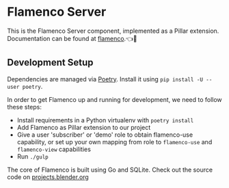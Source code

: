 # Flamenco Server

This is the Flamenco Server component, implemented as a Pillar extension.
Documentation can be found at [flamenco](https://flamenco.blender.org/usage/quickstart/).👈🔶

## Development Setup

Dependencies are managed via [Poetry](https://poetry.eustace.io/). Install it using
`pip install -U --user poetry`.

In order to get Flamenco up and running for development, we need to follow these steps:

- Install requirements in a Python virtualenv with `poetry install`
- Add Flamenco as Pillar extension to our project
- Give a user 'subscriber' or 'demo' role to obtain flamenco-use capability, or set up your own
  mapping from role to `flamenco-use` and `flamenco-view` capabilities
- Run `./gulp`

The core of Flamenco is built using Go and SQLite. Check out the source code on [projects.blender.org](https://projects.blender.org/studio/flamenco)
